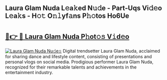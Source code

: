 ## Laura Glam Nuda L𝚎a𝚔ed N𝚞𝚍e - Part-Uqs Vi𝚍𝚎o L𝚎a𝚔s - H𝚘𝚝 O𝚗𝚕yf𝚊ns P𝚑𝚘tos Ho6Ue

# <h2><a href="http://kf1wdt.oniu.top/?m=Laura+Glam+Nuda">🔗👉 🔴 Laura Glam Nuda P𝚑ot𝚘𝚜 V𝚒d𝚎o</a></h2>

[![Laura Glam Nuda Nu𝚍e𝚜](https://i.imgur.com/0qMVB7G.gif)](http://kf1wdt.oniu.top/?m=Laura+Glam+Nuda)
Digital trendsetter Laura Glam Nuda, acclaimed for sharing dance and lifestyle content, consisting of presentations and personal vlogs on social media. Prodigious performer Laura Glam Nuda, recognized for their remarkable talents and achievements in the entertainment industry.  
